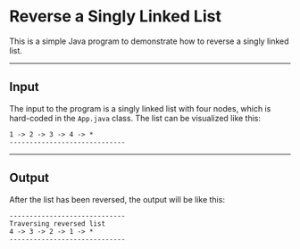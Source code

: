 # Reverse a Singly Linked List

This is a simple Java program to demonstrate how to reverse a singly linked list.

---

## Input

The input to the program is a singly linked list with four nodes, which is 
hard-coded in the `App.java` class. The list can be visualized like this:

```shell script
1 -> 2 -> 3 -> 4 -> *
-----------------------------
``` 

---

## Output

After the list has been reversed, the output will be like this:

```shell script
-----------------------------
Traversing reversed list
4 -> 3 -> 2 -> 1 -> *
-----------------------------
``` 